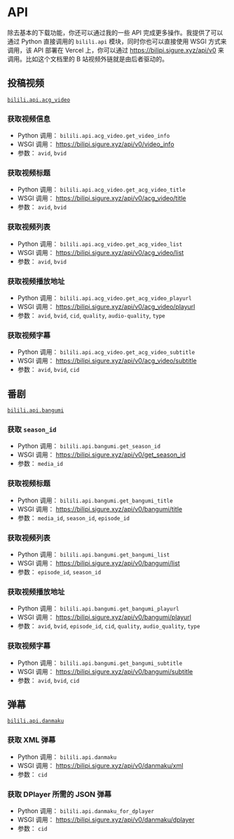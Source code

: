 # API <Badge type="tip" text="v0"/> <Badge type="warning" text="beta"/> <Badge type="warning" text="随时可能变动甚至移除，不建议使用"/>

除去基本的下载功能，你还可以通过我的一些 API 完成更多操作。我提供了可以通过 Python 直接调用的 `bilili.api` 模块，同时你也可以直接使用 WSGI 方式来调用，该 API 部署在 Vercel 上，你可以通过 <https://bilipi.sigure.xyz/api/v0> 来调用。比如这个文档里的 B 站视频外链就是由后者驱动的。

## 投稿视频

[`bilili.api.acg_video`](https://github.com/SigureMo/bilili/blob/master/bilili/api/acg_video.py)

### 获取视频信息

-  Python 调用： `bilili.api.acg_video.get_video_info`
-  WSGI 调用： <https://bilipi.sigure.xyz/api/v0/video_info>
-  参数： `avid`, `bvid`

### 获取视频标题

-  Python 调用： `bilili.api.acg_video.get_acg_video_title`
-  WSGI 调用： <https://bilipi.sigure.xyz/api/v0/acg_video/title>
-  参数： `avid`, `bvid`

### 获取视频列表

-  Python 调用： `bilili.api.acg_video.get_acg_video_list`
-  WSGI 调用： <https://bilipi.sigure.xyz/api/v0/acg_video/list>
-  参数： `avid`, `bvid`

### 获取视频播放地址

-  Python 调用： `bilili.api.acg_video.get_acg_video_playurl`
-  WSGI 调用： <https://bilipi.sigure.xyz/api/v0/acg_video/playurl>
-  参数： `avid`, `bvid`, `cid`, `quality`, `audio-quality`, `type`

### 获取视频字幕

-  Python 调用： `bilili.api.acg_video.get_acg_video_subtitle`
-  WSGI 调用： <https://bilipi.sigure.xyz/api/v0/acg_video/subtitle>
-  参数： `avid`, `bvid`, `cid`

## 番剧

[`bilili.api.bangumi`](https://github.com/SigureMo/bilili/blob/master/bilili/api/bangumi.py)

### 获取 `season_id`

-  Python 调用： `bilili.api.bangumi.get_season_id`
-  WSGI 调用： <https://bilipi.sigure.xyz/api/v0/get_season_id>
-  参数： `media_id`

### 获取视频标题

-  Python 调用： `bilili.api.bangumi.get_bangumi_title`
-  WSGI 调用： <https://bilipi.sigure.xyz/api/v0/bangumi/title>
-  参数： `media_id`, `season_id`, `episode_id`

### 获取视频列表

-  Python 调用： `bilili.api.bangumi.get_bangumi_list`
-  WSGI 调用： <https://bilipi.sigure.xyz/api/v0/bangumi/list>
-  参数： `episode_id`, `season_id`

### 获取视频播放地址

-  Python 调用： `bilili.api.bangumi.get_bangumi_playurl`
-  WSGI 调用： <https://bilipi.sigure.xyz/api/v0/bangumi/playurl>
-  参数： `avid`, `bvid`, `episode_id`, `cid`, `quality`, `audio_quality`, `type`

### 获取视频字幕

-  Python 调用： `bilili.api.bangumi.get_bangumi_subtitle`
-  WSGI 调用： <https://bilipi.sigure.xyz/api/v0/bangumi/subtitle>
-  参数： `avid`, `bvid`, `cid`

## 弹幕

[`bilili.api.danmaku`](https://github.com/SigureMo/bilili/blob/master/bilili/api/danmaku.py)

### 获取 XML 弹幕

-  Python 调用： `bilili.api.danmaku`
-  WSGI 调用： <https://bilipi.sigure.xyz/api/v0/danmaku/xml>
-  参数： `cid`

### 获取 DPlayer 所需的 JSON 弹幕

-  Python 调用： `bilili.api.danmaku_for_dplayer`
-  WSGI 调用： <https://bilipi.sigure.xyz/api/v0/danmaku/dplayer>
-  参数： `cid`
